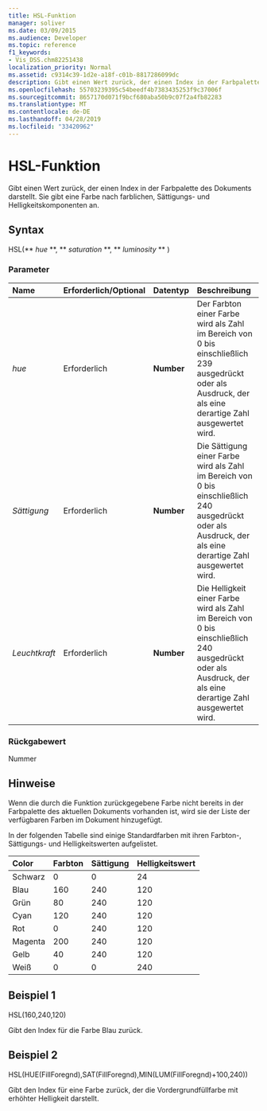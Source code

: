 ```yaml
---
title: HSL-Funktion
manager: soliver
ms.date: 03/09/2015
ms.audience: Developer
ms.topic: reference
f1_keywords:
- Vis_DSS.chm82251438
localization_priority: Normal
ms.assetid: c9314c39-1d2e-a18f-c01b-8817286099dc
description: Gibt einen Wert zurück, der einen Index in der Farbpalette des Dokuments darstellt. Sie gibt eine Farbe nach farblichen, Sättigungs- und Helligkeitskomponenten an.
ms.openlocfilehash: 55703239395c54beedf4b7383435253f9c37006f
ms.sourcegitcommit: 8657170d071f9bcf680aba50b9c07f2a4fb82283
ms.translationtype: MT
ms.contentlocale: de-DE
ms.lasthandoff: 04/28/2019
ms.locfileid: "33420962"
---
```

# <a name="hsl-function"></a>HSL-Funktion

Gibt einen Wert zurück, der einen Index in der Farbpalette des Dokuments darstellt. Sie gibt eine Farbe nach farblichen, Sättigungs- und Helligkeitskomponenten an.
  
## <a name="syntax"></a>Syntax

HSL(** *hue* **, ** *saturation* **, ** *luminosity* ** ) 
  
### <a name="parameters"></a>Parameter

|**Name**|**Erforderlich/Optional**|**Datentyp**|**Beschreibung**|
|:-----|:-----|:-----|:-----|
| _hue_ <br/> |Erforderlich  <br/> |**Number** <br/> |Der Farbton einer Farbe wird als Zahl im Bereich von 0 bis einschließlich 239 ausgedrückt oder als Ausdruck, der als eine derartige Zahl ausgewertet wird.  <br/> |
| _Sättigung_ <br/> |Erforderlich  <br/> |**Number** <br/> |Die Sättigung einer Farbe wird als Zahl im Bereich von 0 bis einschließlich 240 ausgedrückt oder als Ausdruck, der als eine derartige Zahl ausgewertet wird.  <br/> |
| _Leuchtkraft_ <br/> |Erforderlich  <br/> |**Number** <br/> | Die Helligkeit einer Farbe wird als Zahl im Bereich von 0 bis einschließlich 240 ausgedrückt oder als Ausdruck, der als eine derartige Zahl ausgewertet wird.  <br/> |
   
### <a name="return-value"></a>Rückgabewert

Nummer
  
## <a name="remarks"></a>Hinweise

Wenn die durch die Funktion zurückgegebene Farbe nicht bereits in der Farbpalette des aktuellen Dokuments vorhanden ist, wird sie der Liste der verfügbaren Farben im Dokument hinzugefügt. 
  
In der folgenden Tabelle sind einige Standardfarben mit ihren Farbton-, Sättigungs- und Helligkeitswerten aufgelistet. 
  
|**Color**|**Farbton**|**Sättigung**|**Helligkeitswert**|
|:-----|:-----|:-----|:-----|
|Schwarz  <br/> |0  <br/> |0  <br/> |24  <br/> |
|Blau  <br/> |160  <br/> |240  <br/> |120  <br/> |
|Grün  <br/> |80  <br/> |240  <br/> |120  <br/> |
|Cyan  <br/> |120  <br/> |240  <br/> |120  <br/> |
|Rot  <br/> |0  <br/> |240  <br/> |120  <br/> |
|Magenta  <br/> |200  <br/> |240  <br/> |120  <br/> |
|Gelb  <br/> |40  <br/> |240  <br/> |120  <br/> |
|Weiß  <br/> |0  <br/> |0  <br/> |240  <br/> |
   
## <a name="example-1"></a>Beispiel 1

HSL(160,240,120)
  
Gibt den Index für die Farbe Blau zurück.
  
## <a name="example-2"></a>Beispiel 2

HSL(HUE(FillForegnd),SAT(FillForegnd),MIN(LUM(FillForegnd)+100,240))
  
Gibt den Index für eine Farbe zurück, der die Vordergrundfüllfarbe mit erhöhter Helligkeit darstellt.
  

